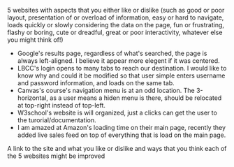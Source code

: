 5 websites with aspects that you either like or dislike (such as good or poor layout, presentation of or overload of  information, easy or hard to navigate, 
loads quickly or slowly considering the data on the page, fun or frustrating, flashy or boring, cute or dreadful, great or poor interactivity, whatever else you
might think of!)

- Google's results page, regardless of what's searched, the page is always left-aligned. I believe it appear more elegent if it was centered.
- LBCC's login opens to many tabs to reach our destination. I would like to know why and could it be modified so that user simple enters username and password
information, and loads on the same tab.
- Canvas's course's navigation menu is at an odd location. The 3-horizontal, as a user means a hiden menu is there, should be relocated at top-right instead of
top-left.
- W3school's website is will organized, just a clicks can get the user to the turorial/documentation.
- I am amazed at Amazon's loading time on their main page, recently they added live sales feed on top of everything that is load on the main page.

A link to the site and what you like or dislike and ways that you think each of the 5 websites might be improved
